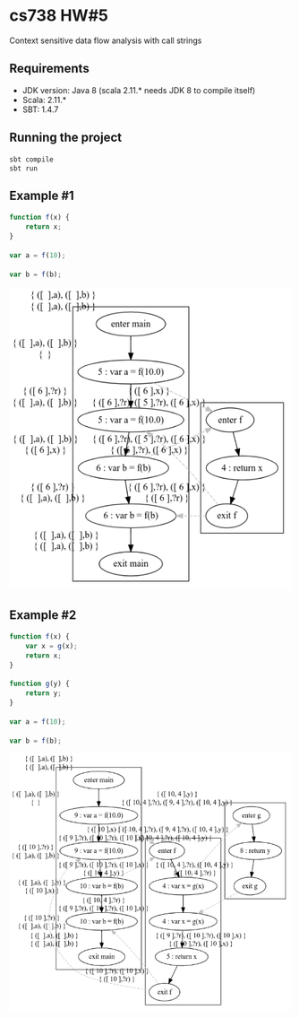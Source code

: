 # cs738 HW#5
Context sensitive data flow analysis with call strings

## Requirements 

- JDK version: Java 8 (scala 2.11.* needs JDK 8 to compile itself)
- Scala: 2.11.*
- SBT: 1.4.7


## Running the project

```
sbt compile
sbt run
```

## Example #1

```javascript
function f(x) {
	return x;
}

var a = f(10);

var b = f(b);
```

![uv-js](./uv-js.png)

## Example #2

```javascript
function f(x) {
	var x = g(x);
	return x;
}

function g(y) { 
	return y;
}

var a = f(10);

var b = f(b);
```
![uv1-js](./uv1-js.png)